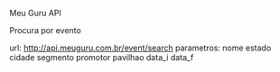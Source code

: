 Meu Guru API


Procura por evento

url: http://api.meuguru.com.br/event/search
parametros:
    nome
    estado
    cidade
    segmento
    promotor
    pavilhao
    data_i
    data_f